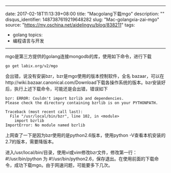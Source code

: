 
---
date: 2017-02-18T11:13:39+08:00
title: "Macgolang下载mgo"
description: ""
disqus_identifier: 1487387619219648282
slug: "Mac-golangxia-zai-mgo"
source: "https://my.oschina.net/aidelingyu/blog/838211"
tags: 
- golang 
topics:
- 编程语言与开发
---

mgo是第三方提供的golang连接mongodb的库，使用如下命令，进行下载

    go get labix.org/v2/mgo

会出错，说没有安装bzr，bzr是mgo使用的版本控制软件，全名
bazaar，可以在http://wiki.bazaar.canonical.com/Download下载各操作系统的版本。bzr安装好后，执行上述下载命令，可能还是会出错，错误如下

    bzr: ERROR: Couldn't import bzrlib and dependencies.
    Please check the directory containing bzrlib is on your PYTHONPATH.

    Traceback (most recent call last):
      File "/usr/local/bin/bzr", line 102, in <module>
        import bzrlib
    ImportError: No module named bzrlib

上网查了一下是因为bzr使用的是python2.6版本，使用python
-V查看本机安装的2.7的版本，需要降版本。

进入/usr/local/bin/目录，使用vi或vim修改bzr文件，修改第一行：\#!/usr/bin/python 为 \#!/usr/bin/python2.6，保存退出。在使用前面的下载命令，成功下载mgo。由于网速问题，可能要多下几次。

